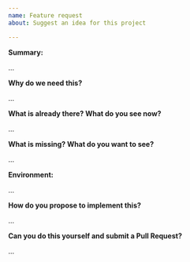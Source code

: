```yaml
---
name: Feature request
about: Suggest an idea for this project

---
```

<!--
Thanks for submitting a feature request. Please fill the template below,
otherwise we will not be able to process this feature request.
-->

**Summary:** 
<!-- Summarize the feature in a few sentences: -->

...

**Why do we need this?**
<!-- Please explain the motivation, how it will be used, etc. -->

...

**What is already there? What do you see now?**
<!--
Please paste terminal output, upload logs (as .txt) or upload screenshots.
Describe or link to related APIs, screen designs, packages, etc.
-->

...

**What is missing? What do you want to see?**
<!-- Please add some examples or mock-ups if applicable -->

...

**Environment:**
<!--
Your environment: OS/Browser/Library/...? Versions?
-->

...

**How do you propose to implement this?**
<!-- Please think about how this could be fixed. -->

...

**Can you do this yourself and submit a Pull Request?**
<!-- You can also @mention experts if you need help with this. -->

...
